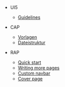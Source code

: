 - UI5
  - [Guidelines](ui5/guidelines.md)

- CAP
  - [Vorlagen](cap/templates.md)
  - [Dateistruktur](cap/filestructure.md)

- RAP

  - [Quick start](quickstart.md)
  - [Writing more pages](more-pages.md)
  - [Custom navbar](custom-navbar.md)
  - [Cover page](cover.md)
